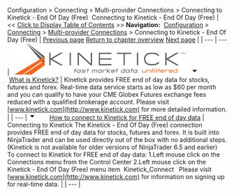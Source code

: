 ﻿
Configuration \> Connecting \> Multi\-provider Connections \> Connecting to Kinetick \- End Of Day (Free) 
Connecting to Kinetick \- End Of Day (Free) 
| \<\< [Click to Display Table of Contents](connecting_to_kinetick.md) \>\> **Navigation:**     [Configuration](configuration-1.md) \> [Connecting](connecting-1.md) \> [Multi\-provider Connections](multi-provider-connections-1.md) \> Connecting to Kinetick \- End Of Day (Free) | [Previous page](connecting-to-multi-provider-c-1.md) [Return to chapter overview](multi-provider-connections-1.md) [Next page](external_data_feed_connection-1.md) |
| --- | --- |
 
![connecting_to_kinetick_2](connecting_to_kinetick_2.png)
 
![tog_minus](tog_minus-1.gif)        [What is Kinetick?](javascript:HMToggle('toggle','WhatIsKinetick','WhatIsKinetick_ICON'))
| Kinetick provides FREE end of day data for stocks, futures and forex. Real\-time data service starts as low as $60 per month and you can qualify to have your CME Globex Futures exchange fees reduced with a qualified brokerage account. Please visit [www.kinetick.com](http://www.kinetick.com) for more detailed information. |
| --- |
![tog_minus](tog_minus-1.gif)        [How to connect to Kinetick for FREE end of day data](javascript:HMToggle('toggle','HowToConnectToKinetickForFreeEndOfDayData','HowToConnectToKinetickForFreeEndOfDayData_ICON'))
| Connecting to Kinetick The Kinetick \- End Of Day (Free) connection provides FREE end of day data for stocks, futures and forex. It is built into NinjaTrader and can be used directly out of the box with no additional steps. (Kinetick is not available for older versions of NinjaTrader 6\.5 and earlier)   To connect to Kinetick for FREE end of day data: 1\.Left mouse click on the Connections menu from the Control Center 2\.Left mouse click on the Kinetick \- End Of Day (Free) menu item  Kinetick_Connect   Please visit [www.kinetick.com](http://www.kinetick.com) for information on signing up for real\-time data. |
| --- |

